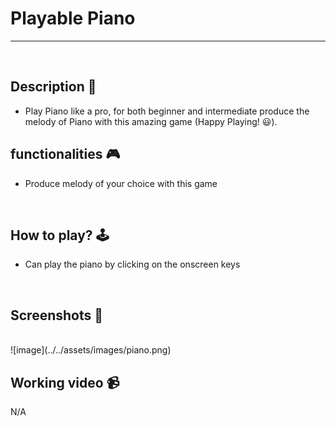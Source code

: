 # **Playable Piano** 

---

<br>

## **Description 📃**

- Play Piano like a pro, for both beginner and intermediate produce the melody of Piano with this amazing game (Happy Playing! 😃).

## **functionalities 🎮**

- Produce melody of your choice with this game 
<br>

## **How to play? 🕹️**
<!-- add the steps how to play games -->
- Can play the piano by clicking on the onscreen keys 

<br>

## **Screenshots 📸**

<br>
<!-- add your screenshots like this -->
![image](../../assets/images/piano.png)

<br>

## **Working video 📹**
N/A
